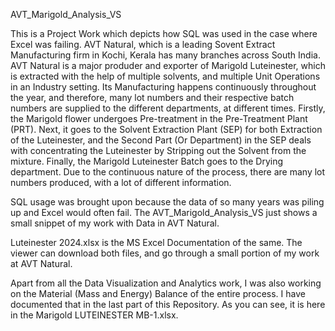 AVT_Marigold_Analysis_VS

This is a Project Work which depicts how SQL was used in the case where Excel was failing. AVT Natural, which is a leading Sovent Extract Manufacturing firm in Kochi, Kerala has many branches across South India. AVT Natural is a major produder and exporter of Marigold Luteinester, which is extracted with the help of multiple solvents, and multiple Unit Operations in an Industry setting. Its Manufacturing happens continuously throughout the year, and therefore, many lot numbers and their respective batch numbers are supplied to the different departments, at different times. Firstly, the Marigold flower undergoes Pre-treatment in the Pre-Treatment Plant (PRT). Next, it goes to the Solvent Extraction Plant (SEP) for both Extraction of the Luteinester, and the Second Part (Or Department) in the SEP deals with concentrating the Luteinester by Stripping out the Solvent from the mixture. Finally, the Marigold Luteinester Batch goes to the Drying department. Due to the continuous nature of the process, there are many lot numbers produced, with a lot of different information. 

SQL usage was brought upon because the data of so many years was piling up and Excel would often fail. The AVT_Marigold_Analysis_VS just shows a small snippet of my work with Data in AVT Natural. 

Luteinester 2024.xlsx is the MS Excel Documentation of the same. The viewer can download both files, and go through a small portion of my work at AVT Natural.

Apart from all the Data Visualization and Analytics work, I was also working on the Material (Mass and Energy) Balance of the entire process.
I have documented that in the last part of this Repository. As you can see, it is here in the Marigold LUTEINESTER MB-1.xlsx.


